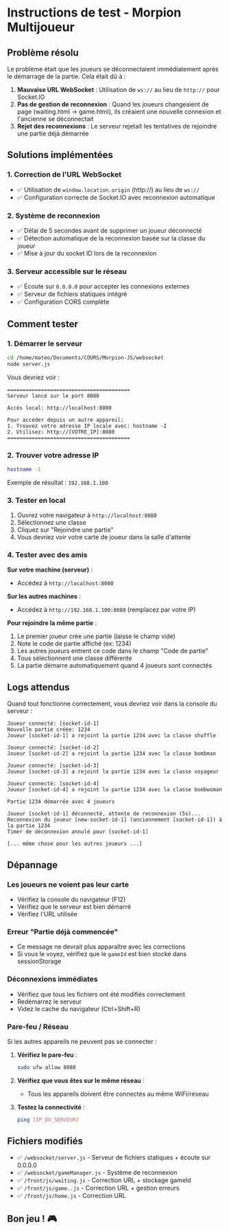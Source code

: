 # Instructions de test - Morpion Multijoueur

## Problème résolu

Le problème était que les joueurs se déconnectaient immédiatement après le démarrage de la partie. Cela était dû à :

1. **Mauvaise URL WebSocket** : Utilisation de `ws://` au lieu de `http://` pour Socket.IO
2. **Pas de gestion de reconnexion** : Quand les joueurs changeaient de page (waiting.html → game.html), ils créaient une nouvelle connexion et l'ancienne se déconnectait
3. **Rejet des reconnexions** : Le serveur rejetait les tentatives de rejoindre une partie déjà démarrée

## Solutions implémentées

### 1. Correction de l'URL WebSocket
- ✅ Utilisation de `window.location.origin` (http://) au lieu de `ws://`
- ✅ Configuration correcte de Socket.IO avec reconnexion automatique

### 2. Système de reconnexion
- ✅ Délai de 5 secondes avant de supprimer un joueur déconnecté
- ✅ Détection automatique de la reconnexion basée sur la classe du joueur
- ✅ Mise à jour du socket ID lors de la reconnexion

### 3. Serveur accessible sur le réseau
- ✅ Écoute sur `0.0.0.0` pour accepter les connexions externes
- ✅ Serveur de fichiers statiques intégré
- ✅ Configuration CORS complète

## Comment tester

### 1. Démarrer le serveur

```bash
cd /home/mateo/Documents/COURS/Morpion-JS/websocket
node server.js
```

Vous devriez voir :
```
========================================
Serveur lancé sur le port 8080

Accès local: http://localhost:8080

Pour accéder depuis un autre appareil:
1. Trouvez votre adresse IP locale avec: hostname -I
2. Utilisez: http://[VOTRE_IP]:8080
========================================
```

### 2. Trouver votre adresse IP

```bash
hostname -I
```

Exemple de résultat : `192.168.1.100`

### 3. Tester en local

1. Ouvrez votre navigateur à `http://localhost:8080`
2. Sélectionnez une classe
3. Cliquez sur "Rejoindre une partie"
4. Vous devriez voir votre carte de joueur dans la salle d'attente

### 4. Tester avec des amis

**Sur votre machine (serveur)** :
- Accédez à `http://localhost:8080`

**Sur les autres machines** :
- Accédez à `http://192.168.1.100:8080` (remplacez par votre IP)

**Pour rejoindre la même partie** :
1. Le premier joueur crée une partie (laisse le champ vide)
2. Note le code de partie affiché (ex: 1234)
3. Les autres joueurs entrent ce code dans le champ "Code de partie"
4. Tous sélectionnent une classe différente
5. La partie démarre automatiquement quand 4 joueurs sont connectés

## Logs attendus

Quand tout fonctionne correctement, vous devriez voir dans la console du serveur :

```
Joueur connecté: [socket-id-1]
Nouvelle partie créée: 1234
Joueur [socket-id-1] a rejoint la partie 1234 avec la classe shuffle

Joueur connecté: [socket-id-2]
Joueur [socket-id-2] a rejoint la partie 1234 avec la classe bombman

Joueur connecté: [socket-id-3]
Joueur [socket-id-3] a rejoint la partie 1234 avec la classe voyageur

Joueur connecté: [socket-id-4]
Joueur [socket-id-4] a rejoint la partie 1234 avec la classe bombwoman

Partie 1234 démarrée avec 4 joueurs

Joueur [socket-id-1] déconnecté, attente de reconnexion (5s)...
Reconnexion du joueur [new-socket-id-1] (anciennement [socket-id-1]) à la partie 1234
Timer de déconnexion annulé pour [socket-id-1]

[... même chose pour les autres joueurs ...]
```

## Dépannage

### Les joueurs ne voient pas leur carte
- Vérifiez la console du navigateur (F12)
- Vérifiez que le serveur est bien démarré
- Vérifiez l'URL utilisée

### Erreur "Partie déjà commencée"
- Ce message ne devrait plus apparaître avec les corrections
- Si vous le voyez, vérifiez que le `gameId` est bien stocké dans sessionStorage

### Déconnexions immédiates
- Vérifiez que tous les fichiers ont été modifiés correctement
- Redémarrez le serveur
- Videz le cache du navigateur (Ctrl+Shift+R)

### Pare-feu / Réseau
Si les autres appareils ne peuvent pas se connecter :

1. **Vérifiez le pare-feu** :
   ```bash
   sudo ufw allow 8080
   ```

2. **Vérifiez que vous êtes sur le même réseau** :
   - Tous les appareils doivent être connectés au même WiFi/réseau

3. **Testez la connectivité** :
   ```bash
   ping [IP_DU_SERVEUR]
   ```

## Fichiers modifiés

- ✅ `/websocket/server.js` - Serveur de fichiers statiques + écoute sur 0.0.0.0
- ✅ `/websocket/gameManager.js` - Système de reconnexion
- ✅ `/front/js/waiting.js` - Correction URL + stockage gameId
- ✅ `/front/js/game..js` - Correction URL + gestion erreurs
- ✅ `/front/js/home.js` - Correction URL

## Bon jeu ! 🎮
